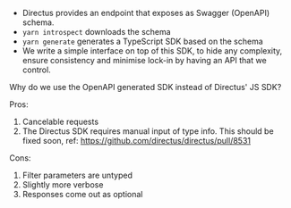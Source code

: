 - Directus provides an endpoint that exposes as Swagger (OpenAPI) schema.
- `yarn introspect` downloads the schema
- `yarn generate` generates a TypeScript SDK based on the schema
- We write a simple interface on top of this SDK, to hide any complexity, ensure consistency and minimise lock-in by having an API that we control.

Why do we use the OpenAPI generated SDK instead of Directus' JS SDK?

Pros:

1. Cancelable requests
2. The Directus SDK requires manual input of type info. This should be fixed soon, ref: https://github.com/directus/directus/pull/8531

Cons:

1. Filter parameters are untyped
2. Slightly more verbose
3. Responses come out as optional
